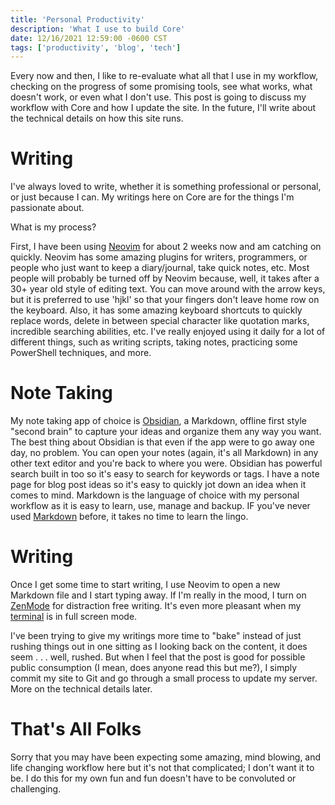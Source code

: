 ```yaml
---
title: 'Personal Productivity'
description: 'What I use to build Core'
date: 12/16/2021 12:59:00 -0600 CST
tags: ['productivity', 'blog', 'tech']
---
```


Every now and then, I like to re-evaluate what all that I use in my workflow, checking on the progress of some promising tools, see what works, what doesn't work, or even what I don't use. This post is going to discuss my workflow with Core and how I update the site. In the future, I'll write about the technical details on how this site runs.

# Writing

I've always loved to write, whether it is something professional or personal, or just because I can. My writings here on Core are for the things I'm passionate about.

What is my process?

First, I have been using [Neovim](https://neovim.io/) for about 2 weeks now and am catching on quickly. Neovim has some amazing plugins for writers, programmers, or people who just want to keep a diary/journal, take quick notes, etc. Most people will probably be turned off by Neovim because, well, it takes after a 30+ year old style of editing text. You can move around with the arrow keys, but it is preferred to use 'hjkl' so that your fingers don't leave home row on the keyboard. Also, it has some amazing keyboard shortcuts to quickly replace words, delete in between special character like quotation marks, incredible searching abilities, etc. I've really enjoyed using it daily for a lot of different things, such as writing scripts, taking notes, practicing some PowerShell techniques, and more.

# Note Taking

My note taking app of choice is [Obsidian](https://obsidian.md/), a Markdown, offline first style "second brain" to capture your ideas and organize them any way you want. The best thing about Obsidian is that even if the app were to go away one day, no problem. You can open your notes (again, it's all Markdown) in any other text editor and you're back to where you were. Obsidian has powerful search built in too so it's easy to search for keywords or tags. I have a note page for blog post ideas so it's easy to quickly jot down an idea when it comes to mind. Markdown is the language of choice with my personal workflow as it is easy to learn, use, manage and backup. IF you've never used [Markdown](https://www.markdownguide.org/cheat-sheet) before, it takes no time to learn the lingo.

# Writing

Once I get some time to start writing, I use Neovim to open a new Markdown file and I start typing away. If I'm really in the mood, I turn on [ZenMode](https://github.com/folke/zen-mode.nvim) for distraction free writing. It's even more pleasant when my [terminal](https://sw.kovidgoyal.net/kitty/) is in full screen mode.

I've been trying to give my writings more time to "bake" instead of just rushing things out in one sitting as I looking back on the content, it does seem . . . well, rushed. But when I feel that the post is good for possible public consumption (I mean, does anyone read this but me?), I simply commit my site to Git and go through a small process to update my server. More on the technical details later.

# That's All Folks

Sorry that you may have been expecting some amazing, mind blowing, and life changing workflow here but it's not that complicated; I don't want it to be. I do this for my own fun and fun doesn't have to be convoluted or challenging.
